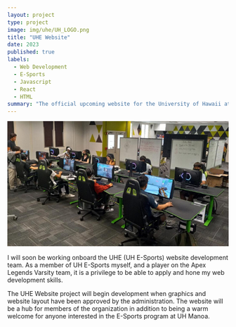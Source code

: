 ```yaml
---
layout: project
type: project
image: img/uhe/UH_LOGO.png
title: "UHE Website"
date: 2023
published: true
labels:
  - Web Development
  - E-Sports
  - Javascript
  - React
  - HTML
summary: "The official upcoming website for the University of Hawaii at Manoa E-Sports program."
---
```


<img class="img-fluid" src="../img/uhe/ilab.jpg">

I will soon be working onboard the UHE (UH E-Sports) website development team. As a member of UH E-Sports myself, and a player on the Apex Legends Varsity team, it is a privilege to be able to apply and hone my web development skills.

The UHE Website project will begin development when graphics and website layout have been approved by the administration. The website will be a hub for members of the organization in addition to being a warm welcome for anyone interested in the E-Sports program at UH Manoa.
